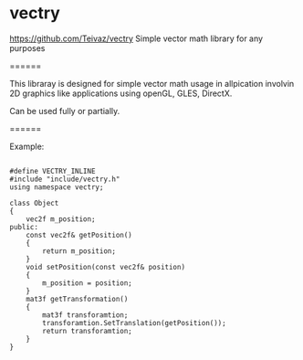 vectry
======

https://github.com/Teivaz/vectry
Simple vector math library for any purposes

======

This libraray is designed for simple vector math usage
in allpication involvin 2D graphics like applications 
using openGL, GLES, DirectX.

Can be used fully or partially.

======

Example:
<pre><code>
#define VECTRY_INLINE
#include "include/vectry.h"
using namespace vectry;

class Object
{
	vec2f m_position;
public:
	const vec2f& getPosition()
	{
		return m_position;
	}
	void setPosition(const vec2f& position)
	{
		m_position = position;
	}
	mat3f getTransformation()
	{
		mat3f transforamtion;
		transforamtion.SetTranslation(getPosition());
		return transforamtion;
	}
}
</code></pre>

